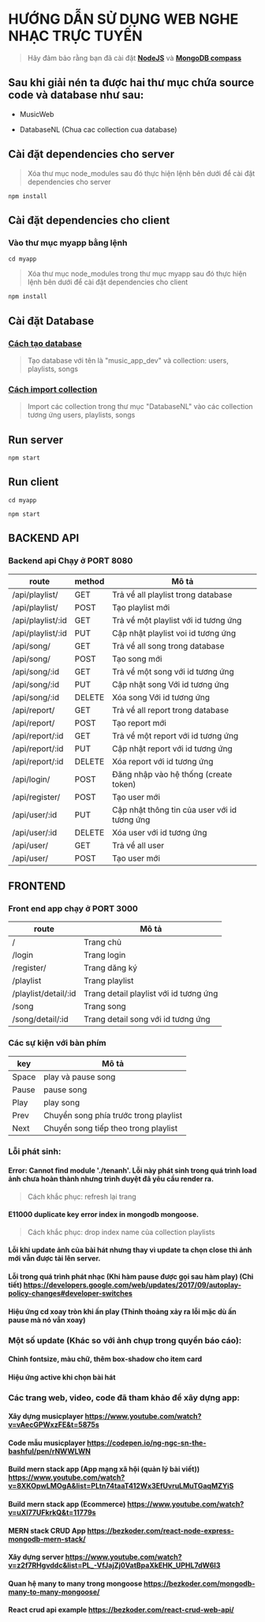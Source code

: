 # HƯỚNG DẪN SỬ DỤNG WEB NGHE NHẠC TRỰC TUYẾN

>Hãy đảm bảo rằng bạn đã cài đặt **[NodeJS](https://nodejs.org/en/download)** và **[MongoDB compass](https://www.mongodb.com/try/download)**

## Sau khi giải nén ta được hai thư mục chứa source code và database như sau:

- MusicWeb

- DatabaseNL (Chua cac collection cua database)

## Cài đặt dependencies cho server

> Xóa thư mục node_modules sau đó thực hiện lệnh bên dưới để cài đặt dependencies cho server

```
npm install
```

## Cài đặt dependencies cho client
### Vào thư mục myapp bằng lệnh
``` 
cd myapp
```
> Xóa thư mục node_modules trong thư mục myapp sau đó thực hiện lệnh bên dưới để cài đặt dependencies cho client

```
npm install
```

## Cài đặt Database

### [Cách tạo database](https://www.mongodb.com/basics/create-database)

> Tạo database với tên là "music_app_dev" và collection: users, playlists, songs

### [Cách import collection](https://docs.mongodb.com/compass/current/import-export)

> Import các collection trong thư mục "DatabaseNL" vào các collection tương ứng users, playlists, songs

## Run server

```
npm start
```

## Run client

```
cd myapp
```

```
npm start
```

## BACKEND API

### Backend api Chạy ở PORT 8080

| route      | method       | Mô tả |
| ----------- | -----------  | ----------- |
| /api/playlist/      |  GET            | Trả về all playlist trong database      |
| /api/playlist/  | POST         | Tạo playlist mới        |
| /api/playlist/:id  | GET        | Trả về một playlist với id tương ứng        |
| /api/playlist/:id  | PUT       | Cập nhật playlist voi id tương ứng        |
| /api/song/  | GET        | Trả về all song trong database       |
| /api/song/  | POST       | Tạo song mới        |
| /api/song/:id  | GET       | Trả về một song với id tương ứng         |
| /api/song/:id  | PUT       | Cập nhật song Với id tương ứng         |
| /api/song/:id  | DELETE         | Xóa song Với id tương ứng         |
| /api/report/  | GET       | Trả về all report trong database       |
| /api/report/  | POST      | Tạo report mới       |
| /api/report/:id  | GET         | Trả về một report với id tương ứng         |
| /api/report/:id  | PUT        | Cập nhật report với id tương ứng     |
| /api/report/:id  | DELETE         | Xóa report với id tương ứng         |
| /api/login/ | POST        | Đăng nhập vào hệ thống (create token)        |
| /api/register/ | POST         | Tạo user mới      |
| /api/user/:id | PUT     | Cập nhật thông tin của user với id tương ứng       |
| /api/user/:id | DELETE         | Xóa user với id tương ứng  |
| /api/user/ | GET         | Trả về all user |
| /api/user/ | POST        | Tạo user mới|

## FRONTEND

### Front end app chạy ở PORT 3000

| route      | Mô tả |
| ----------- | ----------- |
| /  | Trang chủ|
| /login | Trang login      |
| /register/ | Trang dăng ký    |
| /playlist | Trang playlist      |
| /playlist/detail/:id | Trang detail playlist với id tương ứng   |
| /song | Trang song     |
| /song/detail/:id | Trang detail song với id tương ứng      |

### Các sự kiện với bàn phím
| key      | Mô tả |
| ----------- | ----------- |
| Space | play và pause song  |
| Pause | pause song |
| Play | play song  |
| Prev | Chuyển song phía trước trong playlist|
| Next | Chuyển song tiếp theo trong playlist|

### Lỗi phát sinh:
#### Error: Cannot find module './tenanh'. Lỗi này phát sinh trong quá trình load ảnh chưa hoàn thành nhưng trình duyệt đã yêu cầu render ra.
> Cách khắc phục: refresh lại trang
#### E11000 duplicate key error index in mongodb mongoose. 
> Cách khắc phục: drop index name của collection playlists
#### Lỗi khi update ảnh của bài hát nhưng thay vì update ta chọn close thì ảnh mới vẫn được tải lên server.     
#### Lỗi trong quá trình phát nhạc (Khi hàm pause được gọi sau hàm play) (Chi tiết) https://developers.google.com/web/updates/2017/09/autoplay-policy-changes#developer-switches
#### Hiệu ứng cd xoay tròn khi ấn play (Thỉnh thoảng xảy ra lỗi mặc dù ấn pause mà nó vẫn xoay)

### Một số update (Khác so với ảnh chụp trong quyển báo cáo):
#### Chỉnh fontsize, màu chữ, thêm box-shadow cho item card
#### Hiệu ứng active khi chọn bài hát

### Các trang web, video, code đã tham khảo để xây dựng app:

#### Xây dựng musicplayer https://www.youtube.com/watch?v=vAecGPWxzFE&t=5875s
#### Code mẫu musicplayer https://codepen.io/ng-ngc-sn-the-bashful/pen/rNWWLWN
#### Build mern stack app (App mạng xã hội (quản lý bài viết)) https://www.youtube.com/watch?v=8XKOpwLMOgA&list=PLtn74taaT412Wx3EfUvruLMuTGaqMZYiS 
#### Build mern stack app (Ecommerce) https://www.youtube.com/watch?v=uXl77UFkrkQ&t=11779s
#### MERN stack CRUD App https://bezkoder.com/react-node-express-mongodb-mern-stack/
#### Xây dựng server https://www.youtube.com/watch?v=z2f7RHgvddc&list=PL_-VfJajZj0VatBpaXkEHK_UPHL7dW6I3
#### Quan hệ many to many trong mongoose https://bezkoder.com/mongodb-many-to-many-mongoose/
#### React crud api example https://bezkoder.com/react-crud-web-api/